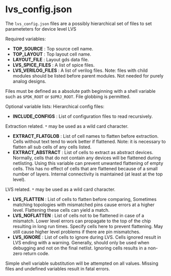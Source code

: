 # lvs_config.json

The `lvs_config.json` files are a possibly hierarchical set of files to set parameteters for device level LVS

Required variables:
- **TOP_SOURCE** : Top source cell name.
- **TOP_LAYOUT** : Top layout cell name.
- **LAYOUT_FILE** : Layout gds data file. 
- **LVS_SPICE_FILES** : A list of spice files.
- **LVS_VERILOG_FILES** : A list of verilog files. Note: files with child modules should be listed before parent modules. Not needed for purely analog designs.

Files must be defined as a absolute path beginning with a shell variable such as `$PDK_ROOT` or `$UPRJ_ROOT`.
File globbing is permitted.

Optional variable lists: 
Hierarchical config files:
- **INCLUDE_CONFIGS** : List of configuration files to read recursively.

Extraction related. `*` may be used as a wild card character.
- **EXTRACT_FLATGLOB** : List of cell names to flatten before extraction. 
  Cells without text tend to work better if flattened.
  Note: it is necessary to flatten all sub cells of any cells listed.
- **EXTRACT_ABSTRACT** : List of cells to extract as abstract devices.
  Normally, cells that do not contain any devices will be flattened during netlisting.
  Using this variable can prevent unwanted flattening of empty cells.
  This has no effect of cells that are flattened because of a small number of layers.
  Internal connectivity is maintained (at least at the top level).

LVS related. `*` may be used as a wild card character.
- **LVS_FLATTEN** : List of cells to flatten before comparing,
        Sometimes matching topologies with mismatched pins cause errors at a higher level.
        Flattening these cells can yield a match.
- **LVS_NOFLATTEN** : List of cells not to be flattened in case of a mismatch.
        Lower level errors can propagate to the top of the chip resulting in long run times.
        Specify cells here to prevent flattening. May still cause higher level problems if there are pin mismatches.
- **LVS_IGNORE** : List of cells to ignore during LVS.
        Cells ignored result in LVS ending with a warning.
        Generally, should only be used when debugging and not on the final netlist.
        Ignoring cells results in a non-zero return code.

Simple shell variable substitution will be attempted on all values. Missing files and undefined variables result in fatal errors.
